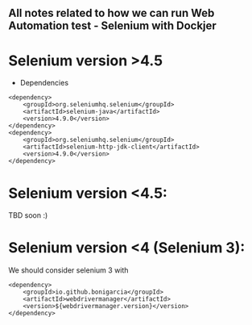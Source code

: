 ## All notes related to how we can run Web Automation test - Selenium with Dockjer
# Selenium version >4.5
- Dependencies

```agsl
<dependency>
    <groupId>org.seleniumhq.selenium</groupId>
    <artifactId>selenium-java</artifactId>
    <version>4.9.0</version>
</dependency>
<dependency>
    <groupId>org.seleniumhq.selenium</groupId>
    <artifactId>selenium-http-jdk-client</artifactId>
    <version>4.9.0</version>
</dependency>
```

# Selenium version <4.5:
TBD soon :)

# Selenium version <4 (Selenium 3):
We should consider selenium 3 with 
```agsl
<dependency>
    <groupId>io.github.bonigarcia</groupId>
    <artifactId>webdrivermanager</artifactId>
    <version>${webdrivermanager.version}</version>
</dependency>
```